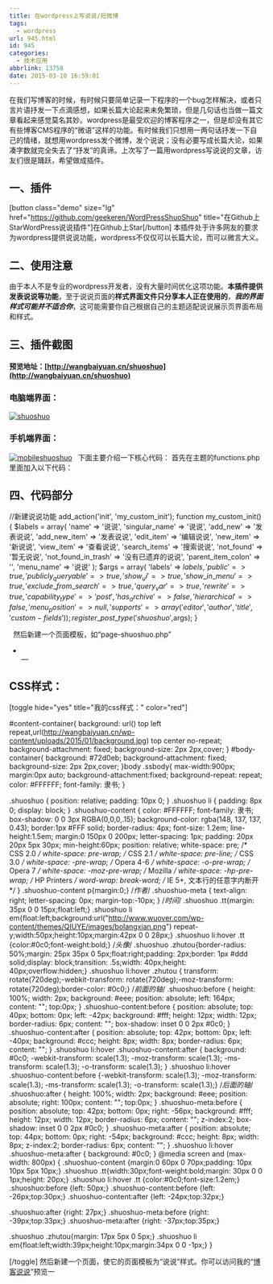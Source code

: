 ```yaml
---
title: 在wordpress上写说说/短微博
tags:
  - wordpress
url: 945.html
id: 945
categories:
  - 技术应用
abbrlink: 13758
date: 2015-03-10 16:59:01
---
```


在我们写博客的时候，有时候只要简单记录一下程序的一个bug怎样解决，或者只言片语抒发一下点滴感想，如果长篇大论起来未免繁琐，但是几句话也当做一篇文章看起来感觉莫名其妙。wordpress是最受欢迎的博客程序之一，但是却没有其它有些博客CMS程序的“微语”这样的功能。有时候我们只想用一两句话抒发一下自己的情绪，就想用wordpress发个微博，发个说说；没有必要写成长篇大论，如果凑字数就完全失去了“抒发”的真谛。上次写了一篇用wordpress写说说的文章，访友们很是踊跃，希望做成插件。

一、插件
----

\[button class="demo" size="lg" href="https://github.com/geekeren/WordPressShuoShuo" title="在Github上StarWordPress说说插件"\]在Github上Star\[/button\] 本插件处于许多网友的要求为wordpress提供说说功能，wordpress不仅仅可以长篇大论，而可以微言大义。

二、使用注意
------

由于本人不是专业的wordpress开发者，没有大量时间优化这项功能。**本插件提供发表说说等功能**，至于说说页面的**样式界面文件只分享本人正在使用的**，_**我的界面样式可能并不适合你**_，这可能需要你自己根据自己的主题适配说说展示页界面布局和样式。

三、插件截图
------

#### 预览地址：[http://wangbaiyuan.cn/shuoshuo](http://wangbaiyuan.cn/shuoshuo)

### 电脑端界面：

[![shuoshuo](http://wangbaiyuan.cn/wp-content/uploads/2015/08/shuoshuo.jpg)](http://wangbaiyuan.cn/wp-content/uploads/2015/08/shuoshuo.jpg)

### 手机端界面：

[![mobileshuoshuo](http://wangbaiyuan.cn/wp-content/uploads/2015/08/mobileshuoshuo.jpg)](http://wangbaiyuan.cn/wp-content/uploads/2015/08/mobileshuoshuo.jpg)   下面主要介绍一下核心代码： 首先在主题的functions.php里面加入以下代码：

四、代码部分
------

//新建说说功能 
add\_action('init', 'my\_custom_init');
function my\_custom\_init()
{ $labels = array( 'name' => '说说',
'singular_name' => '说说', 
'add_new' => '发表说说', 
'add\_new\_item' => '发表说说',
'edit_item' => '编辑说说', 
'new_item' => '新说说',
'view_item' => '查看说说',
'search_items' => '搜索说说', 
'not_found' => '暂无说说',
'not\_found\_in_trash' => '没有已遗弃的说说',
'parent\_item\_colon' => '', 'menu_name' => '说说' );
$args = array( 'labels' => $labels,
'public' => true, 
'publicly_queryable' => true,
'show_ui' => true,
'show\_in\_menu' => true, 
'exclude\_from\_search' =>true,
'query_var' => true, 
'rewrite' => true, 'capability_type' => 'post',
'has_archive' => false, 'hierarchical' => false, 
'menu_position' => null, 'supports' => array('editor','author','title', 'custom-fields') );
register\_post\_type('shuoshuo',$args); 
}

  然后新建一个页面模板，如“page-shuoshuo.php”

<?php /*
Template Name: 说说
author: 王柏元
url: http://wangbaiyuan.cn
*/

get_header(); ?> 
<link rel="stylesheet" type="text/css" href="<?php echo THEME_URI.'/includes/css/my.css' ?>">
<div class="ssbody">
<div class="shuoshuo">
<ul class="archives-monthlisting">
<?php query\_posts("post\_type=shuoshuo&post\_status=publish&posts\_per\_page=-1");if (have\_posts()) : while (have\_posts()) : the\_post(); ?>
<li><span class="tt"><?php the_time('Y年n月j日G:H'); ?></span>
<div class="shuoshuo-content"><?php the\_content(); ?><br/><div class="shuoshuo-meta"><span >—<?php the\_author() ?></span></div></div><?php endwhile;endif; ?></li>
</ul>
</div> 
</div>
<?php get_footer('simple');?>

CSS样式：
------

\[toggle hide="yes" title="我的css样式：" color="red"\]

#content-container{
background: url() top left repeat,url(http://wangbaiyuan.cn/wp-content/uploads/2015/01/background.jpg) top center no-repeat;
background-attachment: fixed;
background-size: 2px 2px,cover;
}
#body-container{
background: #72d0eb;
background-attachment: fixed;
background-size: 2px 2px,cover;
}body
.ssbody{
max-width:900px;
margin:0px auto;
background-attachment:fixed;
background-repeat: repeat;
color: #FFFFFF;
font-family: 隶书;
}

.shuoshuo {
position: relative;
padding: 10px 0;
}
.shuoshuo li {
padding: 8px 0;
display: block;
}
.shuoshuo-content {
color: #FFFFFF;
font-family: 隶书;
box-shadow: 0 0 3px RGBA(0,0,0,.15);
background-color: rgba(148, 137, 137, 0.43);
border:1px #FFF solid;
border-radius: 4px;
font-size: 1.2em;
line-height:1.5em;
margin:0 150px 0 200px;
letter-spacing: 1px;
padding: 20px 20px 5px 30px;
min-height:60px;
position: relative;
white-space: pre; /* CSS 2.0 */
white-space: pre-wrap; /* CSS 2.1 */
white-space: pre-line; /* CSS 3.0 */
white-space: -pre-wrap; /* Opera 4-6 */
white-space: -o-pre-wrap; /* Opera 7 */
white-space: -moz-pre-wrap; /* Mozilla */
white-space: -hp-pre-wrap; /* HP Printers */
word-wrap: break-word; /* IE 5+, 文本行的任意字内断开 */
}
.shuoshuo-content p{margin:0;}
/*作者*/
.shuoshuo-meta {
text-align: right;
letter-spacing: 0px;
margin-top:-10px;
}
/*时间*/
.shuoshuo .tt{margin: 35px 0 0 15px;float:left;}
.shuoshuo li em{float:left;background:url("http://www.wuover.com/wp-content/themes/QIUYE/images/bolangxian.png") repeat-y;width:50px;height:10px;margin:42px 0 0 28px;}
.shuoshuo li:hover .tt {color:#0c0;font-weight:bold;}
/*头像*/
.shuoshuo .zhutou{border-radius: 50%;margin: 25px 35px 0 5px;float:right;padding: 2px;border: 1px #ddd solid;display: block;transition: .5s;width: 40px;height: 40px;overflow:hidden;}
.shuoshuo li:hover .zhutou {
transform: rotate(720deg);-webkit-transform: rotate(720deg);-moz-transform: rotate(720deg);border-color: #0c0;}
/*前面的轴*/
.shuoshuo:before {
height: 100%;
width: 2px;
background: #eee;
position: absolute;
left: 164px;
content: "";
top:0px;
}
.shuoshuo-content:before {
position: absolute;
top: 40px;
bottom: 0px;
left: -42px;
background: #fff;
height: 12px;
width: 12px;
border-radius: 6px;
content: "";
box-shadow: inset 0 0 2px #0c0;
}
.shuoshuo-content:after {
position: absolute;
top: 42px;
bottom: 0px;
left: -40px;
background: #ccc;
height: 8px;
width: 8px;
border-radius: 6px;
content: "";
}
.shuoshuo li:hover .shuoshuo-content:after {
background: #0c0;
-webkit-transform: scale(1.3);
-moz-transform: scale(1.3);
-ms-transform: scale(1.3);
-o-transform: scale(1.3);
}
.shuoshuo li:hover .shuoshuo-content:before {-webkit-transform: scale(1.3);
-moz-transform: scale(1.3);
-ms-transform: scale(1.3);
-o-transform: scale(1.3);}
/*后面的轴*/
.shuoshuo:after {
height: 100%;
width: 2px;
background: #eee;
position: absolute;
right: 100px;
content: "";
top:0px;
}
.shuoshuo-meta:before {
position: absolute;
top: 42px;
bottom: 0px;
right: -56px;
background: #fff;
height: 12px;
width: 12px;
border-radius: 6px;
content: "";
z-index:2;
box-shadow: inset 0 0 2px #0c0;
}
.shuoshuo-meta:after {
position: absolute;
top: 44px;
bottom: 0px;
right: -54px;
background: #ccc;
height: 8px;
width: 8px;
z-index:2;
border-radius: 6px;
content: "";
}
.shuoshuo li:hover .shuoshuo-meta:after {
background: #0c0;
}
@media screen and (max-width: 800px) {
.shuoshuo-content {margin:0 60px 0 70px;padding: 10px 10px 5px 10px;}
.shuoshuo .tt{width:30px;font-weight:bold;margin: 30px 0 0 1px;height: 20px;}
.shuoshuo li:hover .tt {color:#0c0;font-size:1.2em;}
.shuoshuo:before {left: 50px;}
.shuoshuo-content:before {left: -26px;top:30px;}
.shuoshuo-content:after {left: -24px;top:32px;}

.shuoshuo:after {right: 27px;}
.shuoshuo-meta:before {right: -39px;top:33px;}
.shuoshuo-meta:after {right: -37px;top:35px;}

.shuoshuo .zhutou{margin: 17px 5px 0 5px;}
.shuoshuo li em{float:left;width:39px;height:10px;margin:34px 0 0 -1px;}
}

\[/toggle\] 然后新建一个页面，使它的页面模板为“说说”样式。你可以访问我的“[博客说说](http://wangbaiyuan.cn/shuoshuo/ "说说")”预览一